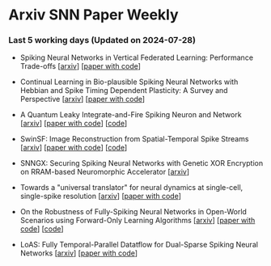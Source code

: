 # Arxiv SNN Paper Weekly


 ### **Last 5 working days (Updated on 2024-07-28)** 


- Spiking Neural Networks in Vertical Federated Learning: Performance Trade-offs [[arxiv](https://arxiv.org/abs/2407.17672)] [[paper with code](https://paperswithcode.com/paper/spiking-neural-networks-in-vertical-federated)]

- Continual Learning in Bio-plausible Spiking Neural Networks with Hebbian and Spike Timing Dependent Plasticity: A Survey and Perspective [[arxiv](https://arxiv.org/abs/2407.17305)] [[paper with code](https://paperswithcode.com/paper/continual-learning-in-bio-plausible-spiking)]

- A Quantum Leaky Integrate-and-Fire Spiking Neuron and Network [[arxiv](https://arxiv.org/abs/2407.16398)] [[paper with code](https://paperswithcode.com/paper/a-quantum-leaky-integrate-and-fire-spiking)] [[code](https://github.com/deanbrand/QSNN)]

- SwinSF: Image Reconstruction from Spatial-Temporal Spike Streams [[arxiv](https://arxiv.org/abs/2407.15708)] [[paper with code](https://paperswithcode.com/paper/swinsf-image-reconstruction-from-spatial)] [[code](https://github.com/bupt-ai-cz/SwinSF)]

- SNNGX: Securing Spiking Neural Networks with Genetic XOR Encryption on RRAM-based Neuromorphic Accelerator [[arxiv](https://arxiv.org/abs/2407.15152)]

- Towards a "universal translator" for neural dynamics at single-cell, single-spike resolution [[arxiv](https://arxiv.org/abs/2407.14668)] [[paper with code](https://paperswithcode.com/paper/towards-a-universal-translator-for-neural)]

- On the Robustness of Fully-Spiking Neural Networks in Open-World Scenarios using Forward-Only Learning Algorithms [[arxiv](https://arxiv.org/abs/2407.14097)] [[paper with code](https://paperswithcode.com/paper/on-the-robustness-of-fully-spiking-neural)] [[code](https://github.com/AnonymousSquirrel316/FFA_OOD)]

- LoAS: Fully Temporal-Parallel Datatflow for Dual-Sparse Spiking Neural Networks [[arxiv](https://arxiv.org/abs/2407.14073)] [[paper with code](https://paperswithcode.com/paper/loas-fully-temporal-parallel-datatflow-for)]

